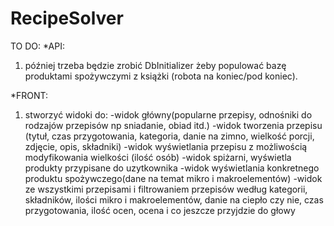 # RecipeSolver

TO DO:
*API:
1. później trzeba będzie zrobić DbInitializer żeby populować bazę produktami spożywczymi z książki (robota na koniec/pod koniec).

*FRONT:
1. stworzyć widoki do:
-widok główny(popularne przepisy, odnośniki do rodzajów przepisów np sniadanie, obiad itd.)
-widok tworzenia przepisu (tytuł, czas przygotowania, kategoria, danie na zimno, wielkość porcji, zdjęcie, opis, składniki)
-widok wyświetlania przepisu z możliwością modyfikowania wielkości (ilość osób)
-widok spiżarni, wyświetla produkty przypisane do uzytkownika 
-widok wyświetlania konkretnego produktu spożywczego(dane na temat mikro i makroelementów)
-widok ze wszystkimi przepisami i filtrowaniem przepisów według kategorii, składników, ilości mikro i makroelementów, danie na ciepło czy nie, czas przygotowania, ilość ocen, ocena i co jeszcze przyjdzie do głowy
